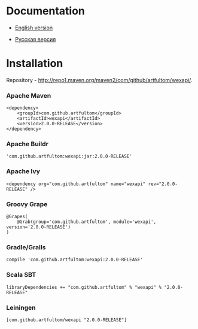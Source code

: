 # Documentation

* [English version](https://github.com/artfultom/wex-api-lib/wiki/Documentation)

* [Русская версия](https://github.com/artfultom/wex-api-lib/wiki/%D0%94%D0%BE%D0%BA%D1%83%D0%BC%D0%B5%D0%BD%D1%82%D0%B0%D1%86%D0%B8%D1%8F)

# Installation

Repository - http://repo1.maven.org/maven2/com/github/artfultom/wexapi/.

### Apache Maven
```
<dependency>
    <groupId>com.github.artfultom</groupId>
    <artifactId>wexapi</artifactId>
    <version>2.0.0-RELEASE</version>
</dependency>
```
### Apache Buildr
```
'com.github.artfultom:wexapi:jar:2.0.0-RELEASE'
```
### Apache Ivy
```
<dependency org="com.github.artfultom" name="wexapi" rev="2.0.0-RELEASE" />
```
### Groovy Grape
```
@Grapes( 
    @Grab(group='com.github.artfultom', module='wexapi', version='2.0.0-RELEASE') 
)
```
### Gradle/Grails
```
compile 'com.github.artfultom:wexapi:2.0.0-RELEASE'
```
### Scala SBT
```
libraryDependencies += "com.github.artfultom" % "wexapi" % "2.0.0-RELEASE"
```
### Leiningen
```
[com.github.artfultom/wexapi "2.0.0-RELEASE"]
```
